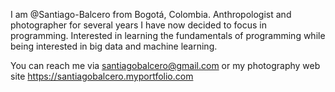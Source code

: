 I am @Santiago-Balcero from Bogotá, Colombia. Anthropologist and photographer for several years I have now decided to focus in programming.
Interested in learning the fundamentals of programming while being interested in big data and machine learning.

You can reach me via santiagobalcero@gmail.com or my photography web site https://santiagobalcero.myportfolio.com

<!---
Santiago-Balcero/Santiago-Balcero is a ✨ special ✨ repository because its `README.md` (this file) appears on your GitHub profile.
You can click the Preview link to take a look at your changes.
--->
